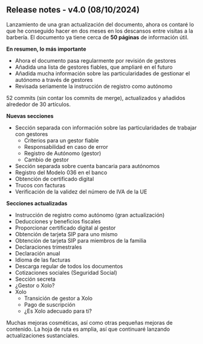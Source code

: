 ## Release notes - v4.0 (08/10/2024)

Lanzamiento de una gran actualización del documento, ahora os contaré lo que he conseguido hacer en dos meses en los descansos entre visitas a la barbería. El documento ya tiene cerca de **50 páginas** de información útil.

**En resumen, lo más importante**

- Ahora el documento pasa regularmente por revisión de gestores
- Añadida una lista de gestores fiables, que ampliaré en el futuro
- Añadida mucha información sobre las particularidades de gestionar el autónomo a través de gestores
- Revisada seriamente la instrucción de registro como autónomo

52 commits (sin contar los commits de merge), actualizados y añadidos alrededor de 30 artículos.

**Nuevas secciones**

- Sección separada con información sobre las particularidades de trabajar con gestores
    - Criterios para un gestor fiable
    - Responsabilidad en caso de error
    - Registro de Autónomo (gestor)
    - Cambio de gestor
- Sección separada sobre cuenta bancaria para autónomos
- Registro del Modelo 036 en el banco
- Obtención de certificado digital
- Trucos con facturas
- Verificación de la validez del número de IVA de la UE

**Secciones actualizadas**

- Instrucción de registro como autónomo (gran actualización)
- Deducciones y beneficios fiscales
- Proporcionar certificado digital al gestor
- Obtención de tarjeta SIP para uno mismo
- Obtención de tarjeta SIP para miembros de la familia
- Declaraciones trimestrales
- Declaración anual
- Idioma de las facturas
- Descarga regular de todos los documentos
- Cotizaciones sociales (Seguridad Social)
- Sección secreta
- ¿Gestor o Xolo?
- Xolo
    - Transición de gestor a Xolo
    - Pago de suscripción
    - ¿Es Xolo adecuado para ti?

Muchas mejoras cosméticas, así como otras pequeñas mejoras de contenido. La hoja de ruta es amplia, así que continuaré lanzando actualizaciones sustanciales. 

